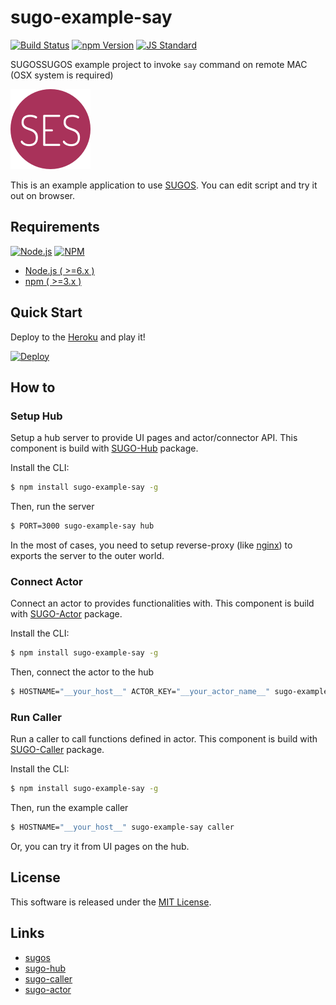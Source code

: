 sugo-example-say
==========

<!---
This file is generated by ape-tmpl. Do not update manually.
--->

<!-- Badge Start -->
<a name="badges"></a>

[![Build Status][bd_travis_com_shield_url]][bd_travis_com_url]
[![npm Version][bd_npm_shield_url]][bd_npm_url]
[![JS Standard][bd_standard_shield_url]][bd_standard_url]

[bd_repo_url]: https://github.com/realglobe-Inc/sugo-example-say
[bd_travis_url]: http://travis-ci.org/realglobe-Inc/sugo-example-say
[bd_travis_shield_url]: http://img.shields.io/travis/realglobe-Inc/sugo-example-say.svg?style=flat
[bd_travis_com_url]: http://travis-ci.com/realglobe-Inc/sugo-example-say
[bd_travis_com_shield_url]: https://api.travis-ci.com/realglobe-Inc/sugo-example-say.svg?token=aeFzCpBZebyaRijpCFmm
[bd_license_url]: https://github.com/realglobe-Inc/sugo-example-say/blob/master/LICENSE
[bd_codeclimate_url]: http://codeclimate.com/github/realglobe-Inc/sugo-example-say
[bd_codeclimate_shield_url]: http://img.shields.io/codeclimate/github/realglobe-Inc/sugo-example-say.svg?style=flat
[bd_codeclimate_coverage_shield_url]: http://img.shields.io/codeclimate/coverage/github/realglobe-Inc/sugo-example-say.svg?style=flat
[bd_gemnasium_url]: https://gemnasium.com/realglobe-Inc/sugo-example-say
[bd_gemnasium_shield_url]: https://gemnasium.com/realglobe-Inc/sugo-example-say.svg
[bd_npm_url]: http://www.npmjs.org/package/sugo-example-say
[bd_npm_shield_url]: http://img.shields.io/npm/v/sugo-example-say.svg?style=flat
[bd_standard_url]: http://standardjs.com/
[bd_standard_shield_url]: https://img.shields.io/badge/code%20style-standard-brightgreen.svg

<!-- Badge End -->


<!-- Description Start -->
<a name="description"></a>

SUGOSSUGOS example project to invoke `say` command on remote MAC (OSX system is required)

<!-- Description End -->


<!-- Overview Start -->
<a name="overview"></a>


[![favicon_url]][app_url]

This is an example application to use [SUGOS][sugos_url]. 
You can edit script and try it out on browser.

[app_url]: http://sugo-example-say.herokuapp.com
[favicon_url]: doc/images/favicon.png


<!-- Overview End -->


<!-- Sections Start -->
<a name="sections"></a>

<!-- Section from "doc/guides/00.Requirements.md.hbs" Start -->

<a name="section-doc-guides-00-requirements-md"></a>

Requirements
-----

<a href="https://nodejs.org">
  <img src="https://realglobe-inc.github.io/sugos-assets/images/nodejs-banner.png"
       alt="Node.js"
       height="40"
       style="height:40px"
  /></a>
<a href="https://docs.npmjs.com/">
  <img src="https://realglobe-inc.github.io/sugos-assets/images/npm-banner.png"
       alt="NPM"
       height="40"
       style="height:40px"
  /></a>

+ [Node.js ( >=6.x )][node_download_url]
+ [npm ( >=3.x )][npm_url]

[node_download_url]: https://nodejs.org/en/download/
[npm_url]: https://docs.npmjs.com/


<!-- Section from "doc/guides/00.Requirements.md.hbs" End -->

<!-- Section from "doc/guides/01.Quick Start.md.hbs" Start -->

<a name="section-doc-guides-01-quick-start-md"></a>

Quick Start
-----

Deploy to the [Heroku][heroku_url] and play it!

[![Deploy](https://www.herokucdn.com/deploy/button.svg)][heroku_deploy_url]

[heroku_url]: https://www.heroku.com/
[heroku_deploy_url]: https://heroku.com/deploy?template=https://github.com/realglobe-Inc/sugo-example-say/tree/heroku


<!-- Section from "doc/guides/01.Quick Start.md.hbs" End -->

<!-- Section from "doc/guides/10.How to.md.hbs" Start -->

<a name="section-doc-guides-10-how-to-md"></a>

How to
-------

<!-- Section from "doc/guides/10.How to.md.hbs" End -->

<!-- Section from "doc/guides/11.Setup Cloud.md.hbs" Start -->

<a name="section-doc-guides-11-setup-cloud-md"></a>

### Setup Hub

Setup a hub server to provide UI pages and actor/connector API.
This component is build with [SUGO-Hub][sugo_hub_url] package.


Install the CLI:

```bash
$ npm install sugo-example-say -g
```

Then, run the server

```bash
$ PORT=3000 sugo-example-say hub
```

In the most of cases, you need to setup reverse-proxy (like [nginx][nginx_url]) to exports the server to the outer world.

[nginx_url]: https://www.nginx.com/


<!-- Section from "doc/guides/11.Setup Cloud.md.hbs" End -->

<!-- Section from "doc/guides/12.Connect Actor.md.hbs" Start -->

<a name="section-doc-guides-12-connect-actor-md"></a>

### Connect Actor

Connect an actor to provides functionalities with.
This component is build with [SUGO-Actor][sugo_actor_url] package.

Install the CLI:

```bash
$ npm install sugo-example-say -g
```

Then, connect the actor to the hub

```bash
$ HOSTNAME="__your_host__" ACTOR_KEY="__your_actor_name__" sugo-example-say actor
```


<!-- Section from "doc/guides/12.Connect Actor.md.hbs" End -->

<!-- Section from "doc/guides/13.Connect Caller.md.hbs" Start -->

<a name="section-doc-guides-13-connect-caller-md"></a>

### Run Caller

Run a caller to call functions defined in actor.
This component is build with [SUGO-Caller][sugo_caller_url] package.


Install the CLI:

```bash
$ npm install sugo-example-say -g
```

Then, run the example caller

```bash
$ HOSTNAME="__your_host__" sugo-example-say caller
```

Or, you can try it from UI pages on the hub.


<!-- Section from "doc/guides/13.Connect Caller.md.hbs" End -->


<!-- Sections Start -->


<!-- LICENSE Start -->
<a name="license"></a>

License
-------
This software is released under the [MIT License](https://github.com/realglobe-Inc/sugo-example-say/blob/master/LICENSE).

<!-- LICENSE End -->


<!-- Links Start -->
<a name="links"></a>

Links
------

+ [sugos][sugos_url]
+ [sugo-hub][sugo_hub_url]
+ [sugo-caller][sugo_caller_url]
+ [sugo-actor][sugo_actor_url]

[sugos_url]: https://github.com/realglobe-Inc/sugos
[sugo_hub_url]: https://github.com/realglobe-Inc/sugo-hub
[sugo_caller_url]: https://github.com/realglobe-Inc/sugo-caller
[sugo_actor_url]: https://github.com/realglobe-Inc/sugo-actor

<!-- Links End -->
